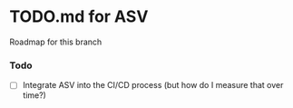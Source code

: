 # TODO.md for ASV

Roadmap for this branch


### Todo

- [ ] Integrate ASV into the CI/CD process (but how do I measure that over time?)
